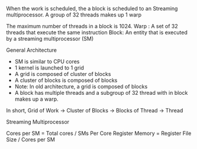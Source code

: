 
When the work is scheduled, the a block is scheduled to an Streaming multiprocessor. 
A group of 32 threads makes up 1 warp


The maximum number of threads in a block is 1024.
Warp : A set of 32 threads that execute the same instruction
Block: An entity that is executed by a streaming multiprocessor (SM)


General Architecture

- SM is similar to CPU cores
- 1 kernel is launched to 1 grid
- A grid is composed of cluster of blocks 
- A cluster of blocks is composed of blocks
- Note: In old architecture, a grid is composed of blocks
- A block has multiple threads and a subgroup of 32 thread with in block makes up a warp.

In short,
Grid of Work -> Cluster of Blocks -> Blocks of Thread -> Thread

Streaming Multiprocessor

Cores per SM = Total cores / SMs
Per Core Register Memory = Register File Size / Cores per SM 